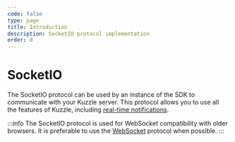 ```yaml
---
code: false
type: page
title: Introduction
description: SocketIO protocol implementation
order: 0
---
```


# SocketIO

The SocketIO protocol can be used by an instance of the SDK to communicate with your Kuzzle server.
This protocol allows you to use all the features of Kuzzle, including [real-time notifications](/sdk/js/6/essentials/realtime-notifications/).

:::info
The SocketIO protocol is used for WebSocket compatibility with older browsers. It is preferable to use the [WebSocket](/sdk/js/6/protocols/websocket) protocol when possible.
:::
